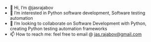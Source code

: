 - 👋 Hi, I’m @jasrajabov
- 👀 I’m interested in Python software development, Software testing automation
- 💞️ I’m looking to collaborate on Software Development with Python, creating Python testing automation frameworks
- 📫 How to reach me: feel free to email @ jas.rajabov@gmail.com

<!---
jasrajabov/jasrajabov is a ✨ special ✨ repository because its `README.md` (this file) appears on your GitHub profile.
You can click the Preview link to take a look at your changes.
--->
